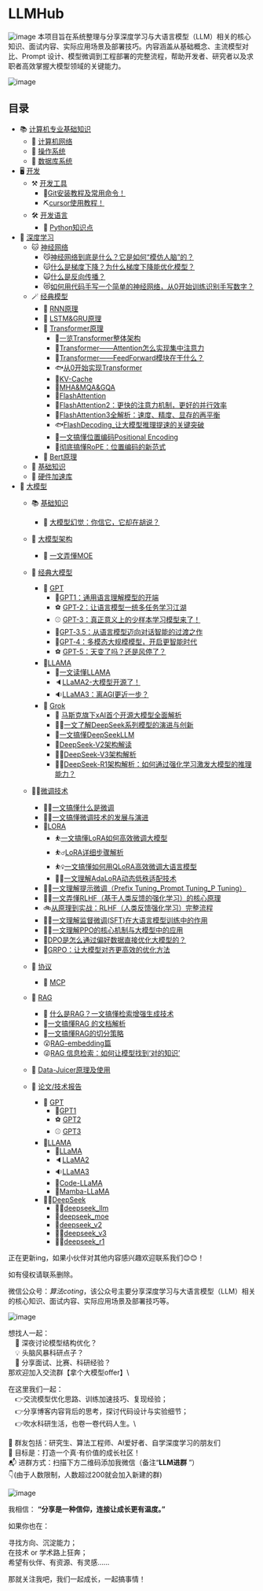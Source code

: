 <!--
 * @Author: zhangting
 * @Date: 2025-05-22 11:37:41
 * @LastEditors: Do not edit
 * @LastEditTime: 2025-07-08 18:22:23
 * @FilePath: /zhangting/LLMHub/README.md
-->
# LLMHub
![image](./img/LLMHub.png)
本项目旨在系统整理与分享深度学习与大语言模型（LLM）相关的核心知识、面试内容、实际应用场景及部署技巧。内容涵盖从基础概念、主流模型对比、Prompt 设计、模型微调到工程部署的完整流程，帮助开发者、研究者以及求职者高效掌握大模型领域的关键能力。

![image](./img/development_of_llm.png)

## 目录
- 📚 [计算机专业基础知识](./计算机专业基础知识/)
    - 📗 [计算机网络](./计算机专业基础知识/计算机网络.md)
    - 📘 [操作系统](./计算机专业基础知识/操作系统.md)
    - 📙 [数据库系统](./计算机专业基础知识/数据库系统.md)
- 🖥️ [开发](./开发/)
    - ⚒️ [开发工具](./开发/开发工具/)
        - 🔨[Git安装教程及常用命令！](./开发/开发工具/Git安装教程及常用命令！.md)
        - ⛏️[cursor使用教程！](./开发/开发工具/cursor使用教程！.md)
    - 🛠️ [开发语言](./开发/开发工具/)
        - 🐍 [Python知识点](./开发/Python知识点.md)
- 🐫 [深度学习](./deep-learning/)
    - 🐱 [神经网络](./deep-learning/神经网络/)
        - 😼[神经网络到底是什么？它是如何“模仿人脑”的？](./deep-learning/神经网络/什么是神经网络.md)
        - 😽[什么是梯度下降？为什么梯度下降能优化模型？](./deep-learning/神经网络/什么是梯度下降？为什么梯度下降能优化模型？.md)
        - 🙀[什么是反向传播？](./deep-learning/神经网络/什么是反向传播？.md)
        - 😻[如何用代码手写一个简单的神经网络，从0开始训练识别手写数字？](./deep-learning/神经网络/从0开始训练识别手写数字.md)
    - 🪄 [经典模型](./deep-learning/经典模型/)
        - 🐎 [RNN原理](./deep-learning/经典模型/RNN.md)
        - 🐏 [LSTM&GRU原理](./deep-learning/经典模型/LSTM&GRU.md)
        - 🎣 [Transformer原理](./deep-learning/经典模型/Transformer.md)
            - 🐳[一览Transformer整体架构](./deep-learning/经典模型/transformer/一览Transformer整体架构.md)
            - 🐋[Transformer——Attention怎么实现集中注意力](./deep-learning/经典模型/transformer/Transformer——Attention怎么实现集中注意力.md)
            - 🐬[Transformer——FeedForward模块在干什么？](./deep-learning/经典模型/transformer/Transformer——FeedForward模块在干什么？.md)
            - 🐟[从0开始实现Transformer](./deep-learning/经典模型/transformer/从0开始实现Transformer.md)
            - 🐳[KV-Cache](./deep-learning/经典模型/transformer/KV-Cache.md)
            - 🐠[MHA&MQA&GQA](./deep-learning/经典模型/transformer/MHA&MQA&GQA.md)
            - 🐡[FlashAttention](./deep-learning/经典模型/transformer/FlashAttention.md)
            - 🦈[FlashAttention2：更快的注意力机制，更好的并行效率](./deep-learning/经典模型/transformer/FlashAttention2：更快的注意力机制，更好的并行效率.md)
            - 🐙[FlashAttention3全解析：速度、精度、显存的再平衡](./deep-learning/经典模型/transformer/FlashAttention3%20全解析：速度、精度、显存的再平衡.md)
            - 🐟[FlashDecoding_让大模型推理提速的关键突破](./deep-learning/经典模型/transformer/FlashDecoding_让大模型推理提速的关键突破.md)
            - 🦐[一文搞懂位置编码Positional Encoding](./deep-learning/经典模型/transformer/一文搞懂位置编码Positional%20Encoding.md)
            - 🦑[彻底搞懂RoPE：位置编码的新范式](./deep-learning/经典模型/transformer/彻底搞懂%20RoPE：位置编码的新范式.md)
        - 🦋 [Bert原理](./deep-learning/经典模型/Bert.md)
    - 🐹 [基础知识](./deep-learning/基础知识.md)
    - 💽 [硬件加速库](./deep-learning/加速计算支持层（硬件加速库）.md)
- 🦜 [大模型](./大模型)
    - 📚 [基础知识](./大模型/基础知识/)
        - 📕 [大模型幻觉：你信它，它却在胡说？](./大模型/基础知识/大模型幻觉：你信它，它却在胡说？.md)
    - 📑 [大模型架构](./大模型/大模型架构/)
        - 📘 [一文弄懂MOE](./大模型/大模型架构/一文弄懂MOE.md)
    - 🔔 [经典大模型](./大模型/经典大模型/)
        - 🏀 [GPT](./大模型/经典大模型/GPT/)
            - 🎱[GPT1：通用语言理解模型的开端](./大模型/经典大模型/GPT/GPT1：通用语言理解模型的开端.md)
            - ⚽ [GPT-2：让语言模型一统多任务学习江湖](./大模型/经典大模型/GPT/GPT-2：让语言模型一统多任务学习江湖.md)
            - ⚾ [GPT-3：真正意义上的少样本学习模型来了！](./大模型/经典大模型/GPT/GPT-3：真正意义上的少样本学习模型来了！.md)
            - 🥎[GPT‑3.5：从语言模型迈向对话智能的过渡之作](./大模型/经典大模型/GPT/GPT‑3.5：从语言模型迈向对话智能的过渡之作.md)
            - 🏐[GPT‑4：多模态大规模模型，开启更智能时代](./大模型/经典大模型/GPT/GPT‑4：多模态大规模模型，开启更智能时代.md)
            - ⚽ [GPT-5：天变了吗？还是风停了？](./大模型/经典大模型/GPT/GPT-5：天变了吗？还是风停了？.md)
        - 📣[LLAMA](./大模型/经典大模型/LLAMA/)
            - 📢[一文读懂LLAMA](./大模型/经典大模型/LLAMA/一文读懂LLAMA.md)
            - 🔈[LLaMA2-大模型开源了！](./大模型/经典大模型/LLAMA/LLaMA2-大模型开源了！.md)
            - 🔉[LLaMA3：离AGI更近一步？](./大模型/经典大模型/LLAMA/LLaMA%203：离%20AGI%20更近一步？.md)
        - 📠 [Grok](./大模型/经典大模型/Grok/)
            - 📱 [马斯克旗下xAI首个开源大模型全面解析](./大模型/经典大模型/Grok/Grok-1：马斯克旗下%20xAI%20首个开源大模型全面解析.md)
            - 🙋‍♂️[一文了解DeepSeek系列模型的演进与创新](./大模型/经典大模型/DeepSeek/一文了解%20DeepSeek%20系列模型的演进与创新.md)
            - 🙋[一文搞懂DeepSeekLLM](./大模型/经典大模型/DeepSeek/一文搞懂DeepSeek%20LLM.md)
            - 💁[DeepSeek-V2架构解读](./大模型/经典大模型/DeepSeek/DeepSeek-V2%20架构解读.md)
            - 💁‍♂️[DeepSeek-V3架构解析](./大模型/经典大模型/DeepSeek/DeepSeek-V3%20架构解析.md)
            - 💁‍♀️[DeepSeek-R1架构解析：如何通过强化学习激发大模型的推理能力？](./大模型/经典大模型/DeepSeek/DeepSeek-R1%20架构解析：如何通过强化学习激发大模型的推理能力？.md)
    - 🤾‍♂️[微调技术](./大模型/微调技术/)
        - 🤸‍♀️[一文搞懂什么是微调](./大模型/微调技术/一文搞懂什么是微调.md)
        - 🤸‍♂️[一文搞懂微调技术的发展与演进](./大模型/微调技术/一文搞懂微调技术的发展与演进.md)
        - 🤸[LORA](./大模型/微调技术/LORA/)
            - ⛹️[一文搞懂LoRA如何高效微调大模型](./大模型/微调技术/LORA/一文搞懂%20LoRA%20如何高效微调大模型.md)
            - ⛹️‍♂️[LoRA详细步骤解析](./大模型/微调技术/LORA/LoRA详细步骤解析.md)
            - ⛹️‍♀️[一文搞懂如何用QLoRA高效微调大语言模型](./大模型/微调技术/LORA/一文搞懂如何用%20QLoRA%20高效微调大语言模型.md)
            - 🤾‍♀️[一文理解AdaLoRA动态低秩适配技术](./大模型/微调技术/LORA/一文理解%20AdaLoRA%20动态低秩适配技术.md)
        - 🚴‍♀️[一文理解提示微调（Prefix Tuning_Prompt Tuning_P Tuning）](./大模型/微调技术/一文理解提示微调（Prefix%20Tuning_Prompt%20Tuning_P%20Tuning）.md)
        - 🚵‍♀️[一文弄懂RLHF（基于人类反馈的强化学习）的核心原理](./大模型/微调技术/一文弄懂RLHF%20（基于人类反馈的强化学习）的核心原理.md)
        - 🚲[从原理到实战：RLHF（人类反馈强化学习）完整流程](./大模型/微调技术/从原理到实战：RLHF（人类反馈强化学习）完整流程.md)
        - 🚴‍♂️[一文理解监督微调(SFT)在大语言模型训练中的作用](./大模型/微调技术/一文理解监督微调(SFT)在大语言模型训练中的作用.md)
        - 🚵‍♂️[一文理解PPO的核心机制与大模型中的应用](./大模型/微调技术/一文理解%20PPO%20的核心机制与大模型中的应用.md)
        - 🚴[DPO是怎么通过偏好数据直接优化大模型的？](./大模型/微调技术/DPO是怎么通过偏好数据直接优化大模型的？.md)
        - 🚵[GRPO：让大模型对齐更高效的优化方法](./大模型/微调技术/GRPO：让大模型对齐更高效的优化方法.md)

    - 📄 [协议](./协议/)
        - 📄 [MCP](./协议/大模型背后的协议与接口设计（一）-%20%20MCP.md)
    - 🧐 [RAG](./RAG/doc/)
        - 🦋 [什么是RAG？一文搞懂检索增强生成技术](./大模型/RAG/doc/什么是RAG？一文搞懂检索增强生成技术.md)
        - 🤗[一文搞懂RAG 的文档解析](./大模型/RAG/doc/一文搞懂RAG%20的文档解析.md)
        - 🙂[一文搞懂RAG的切分策略](./大模型/RAG/doc/一文搞懂RAG的切分策略.md)
        - 😮[RAG-embedding篇](./大模型/RAG/doc/RAG-embedding篇.md)
        - 😜[RAG 信息检索：如何让模型找到‘对的知识’](./大模型/RAG/doc/RAG%20信息检索：如何让模型找到‘对的知识’.md)
    - 📑 [Data-Juicer原理及使用](./大模型/Data-Juicer.md)
    - 🔔 [论文/技术报告](./paper)
        - 🏀 [GPT](./paper/gpt/)
            - 🎱[GPT1](./paper/gpt/gpt1.pdf)
            - ⚽ [GPT2](./paper/gpt/gpt2.pdf)
            - ⚾ [GPT3](./paper/gpt/gpt3.pdf)
        - 📣[LLAMA](./paper/LLaMA/)
            - 📢[LLaMA](./paper/LLaMA/LLaMA.pdf)
            - 🔈[LLaMA2](./paper/LLaMA/LLaMA2.pdf)
            - 🔉[LLaMA3](./paper/LLaMA/LLaMA3.pdf)
            - 📯[Code-LLaMA](./paper/LLaMA/Code-LLaMA.pdf)
            - 🎺[Mamba-LLaMA](./paper/LLaMA/Mamba-LLaMA.pdf)
        - 🧙‍♀️[DeepSeek](./paper/DeepSeek/)
            - 🧙‍♂️[deepseek_llm](./paper/DeepSeek/deepseek_llm.pdf)
            - 🧙[deepseek_moe](./paper/DeepSeek/deepseek_moe.pdf)
            - 🦸[deepseek_v2](./paper/DeepSeek/deepseek_v2.pdf)
            - 🦸‍♂️[deepseek_v3](./paper/DeepSeek/deepseek_v3.pdf)
            - 🦸‍♀️[deepseek_r1](./paper/DeepSeek/deepseek_r1.pdf)


正在更新ing，如果小伙伴对其他内容感兴趣欢迎联系我们😊😊！


如有侵权请联系删除。

微信公众号：*算法coting*，该公众号主要分享深度学习与大语言模型（LLM）相关的核心知识、面试内容、实际应用场景及部署技巧等。


![image](./img/微信公众号.png)


想找人一起：\
&emsp;🤔 深夜讨论模型结构优化？\
&emsp;💡 头脑风暴科研点子？\
&emsp;🧪 分享面试、比赛、科研经验？\
那欢迎加入交流群【拿个大模型offer】\



在这里我们一起：\
&emsp;👉交流模型优化思路、训练加速技巧、复现经验；\
&emsp;👉分享博客内容背后的思考，探讨代码设计与实验细节；\
&emsp;👉吹水科研生活，也卷一卷代码人生。\



📌 群友包括：研究生、算法工程师、AI爱好者、自学深度学习的朋友们\
🎯 目标是：打造一个真·有价值的成长社区！\
📬 进群方式：扫描下方二维码添加我微信（备注“**LLM进群** ”）\
👇(由于人数限制，人数超过200就会加入新建的群)<br>

![image](./img/微信二维码.png)

我相信： **“分享是一种信仰，连接让成长更有温度。”** 

如果你也在：<br>

寻找方向、沉淀能力；<br>
在技术 or 学术路上狂奔；<br>
希望有伙伴、有资源、有灵感……<br>

那就关注我吧，我们一起成长，一起搞事情！ 

